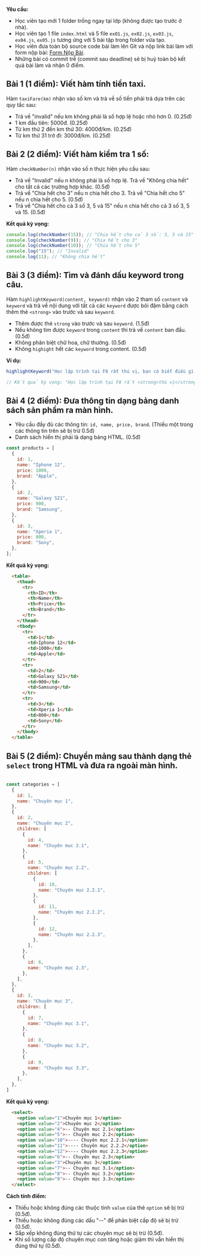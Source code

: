 **Yêu cầu:**

- Học viên tạo mới 1 folder trống ngay tại lớp (không được tạo trước ở nhà).
- Học viên tạo 1 file `index.html` và 5 file `ex01.js`, `ex02.js`, `ex03.js`, `ex04.js`, `ex05.js` tương ứng với 5 bài tập trong folder vừa tạo.
- Học viên đưa toàn bộ source code bài làm lên Git và nộp link bài làm với form nộp bài: [Form Nộp Bài](https://forms.gle/UpngJi12knAVj6VQA).
- Những bài có commit trễ (commit sau deadline) sẽ bị huỷ toàn bộ kết quả bài làm và nhận 0 điểm.

## Bài 1 (1 điểm): Viết hàm tính tiền taxi.

Hàm `taxiFare(km)` nhận vào số km và trả về số tiền phải trả dựa trên các quy tắc sau:
  - Trả về "invalid" nếu km không phải là số hợp lệ hoặc nhỏ hơn 0. (0.25đ)
  - 1 km đầu tiên: 5000đ. (0.25đ)
  - Từ km thứ 2 đến km thứ 30: 4000đ/km. (0.25đ)
  - Từ km thứ 31 trở đi: 3000đ/km. (0.25đ)

## Bài 2 (2 điểm): Viết hàm kiểm tra 1 số:

Hàm `checkNumber(n)` nhận vào số n thực hiện yêu cầu sau:
  - Trả về "Invalid" nếu n không phải là số hợp lệ. Trả về "Không chia hết" cho tất cả các trường hợp khác. (0.5đ)
  - Trả về "Chia hết cho 3" nếu n chia hết cho 3. Trả về "Chia hết cho 5" nếu n chia hết cho 5. (0.5đ)
  - Trả về "Chia hết cho cả 3 số 3, 5 và 15" nếu n chia hết cho cả 3 số 3, 5 và 15. (0.5đ)

**Kết quả kỳ vọng:**

```javascript
console.log(checkNumber(15)); // "Chia hết cho cả 3 số: 3, 5 và 15"
console.log(checkNumber(9)); // "Chia hết cho 3"
console.log(checkNumber(10)); // "Chia hết cho 5"
console.log("15"); // "Invalid"
console.log(11); // "Không chia hết"
```


## Bài 3 (3 điểm): Tìm và đánh dấu keyword trong câu.

Hàm `highlightKeyword(content, keyword)` nhận vào 2 tham số `content` và `keyword` và trả về nội dung với tất cả các `keyword` được bôi đậm bằng cách thêm thẻ `<strong>` vào trước và sau `keyword`.

- Thêm được thẻ `strong` vào trước và sau `keyword`. (1.5đ)
- Nếu không tìm được `keyword` trong `content` thì trả về `content` ban đầu. (0.5đ)
- Không phân biệt chữ hoa, chữ thường. (0.5đ)
- Không `highight` hết các `keyword` trong content. (0.5đ)

**Ví dụ:**

```javascript
highlightKeyword("Học lập trình tại F8 rất thú vị, bạn có biết điều gì THÚ VỊ hơn không?", "thú vị");

// Kết quả kỳ vọng: "Học lập trình tại F8 rất <strong>thú vị</strong>, bạn có biết điều gì <strong>THÚ VỊ</strong> hơn không?"
```

## Bài 4 (2 điểm): Đưa thông tin dạng bảng danh sách sản phẩm ra màn hình.

- Yêu cầu đầy đủ các thông tin: `id, name, price, brand`. (Thiếu một trong các thông tin trên sẽ bị trừ 0.5đ)
- Danh sách hiển thị phải là dạng bảng HTML. (0.5đ)

```javascript
const products = [
  {
    id: 1,
    name: "Iphone 12",
    price: 1000,
    brand: "Apple",
  },
  {
    id: 2,
    name: "Galaxy S21",
    price: 900,
    brand: "Samsung",
  },
  {
    id: 3,
    name: "Xperia 1",
    price: 800,
    brand: "Sony",
  },
];
```

**Kết quả kỳ vọng:**

```html
  <table>
    <thead>
      <tr>
        <th>ID</th>
        <th>Name</th>
        <th>Price</th>
        <th>Brand</th>
      </tr>
    </thead>
    <tbody>
      <tr>
        <td>1</td>
        <td>Iphone 12</td>
        <td>1000</td>
        <td>Apple</td>
      </tr>
      <tr>
        <td>2</td>
        <td>Galaxy S21</td>
        <td>900</td>
        <td>Samsung</td>
      </tr>
      <tr>
        <td>3</td>
        <td>Xperia 1</td>
        <td>800</td>
        <td>Sony</td>
      </tr>
    </tbody>
  </table>
```

## Bài 5 (2 điểm): Chuyển mảng sau thành dạng thẻ `select` trong HTML và đưa ra ngoài màn hình.

```javascript

const categories = [
  {
    id: 1,
    name: "Chuyên mục 1",
  },
  {
    id: 2,
    name: "Chuyên mục 2",
    children: [
      {
        id: 4,
        name: "Chuyên mục 2.1",
      },
      {
        id: 5,
        name: "Chuyên mục 2.2",
        children: [
          {
            id: 10,
            name: "Chuyên mục 2.2.1",
          },
          {
            id: 11,
            name: "Chuyên mục 2.2.2",
          },
          {
            id: 12,
            name: "Chuyên mục 2.2.3",
          },
        ],
      },
      {
        id: 6,
        name: "Chuyên mục 2.3",
      },
    ],
  },
  {
    id: 3,
    name: "Chuyên mục 3",
    children: [
      {
        id: 7,
        name: "Chuyên mục 3.1",
      },
      {
        id: 8,
        name: "Chuyên mục 3.2",
      },
      {
        id: 9,
        name: "Chuyên mục 3.3",
      },
    ],
  },
]
```

**Kết quả kỳ vọng:**

```html
  <select>
    <option value="1">Chuyên mục 1</option>
    <option value="2">Chuyên mục 2</option>
    <option value="4">-- Chuyên mục 2.1</option>
    <option value="5">-- Chuyên mục 2.2</option>
    <option value="10">---- Chuyên mục 2.2.1</option>
    <option value="11">---- Chuyên mục 2.2.2</option>
    <option value="12">---- Chuyên mục 2.2.3</option>
    <option value="6">-- Chuyên mục 2.3</option>
    <option value="3">Chuyên mục 3</option>
    <option value="7">-- Chuyên mục 3.1</option>
    <option value="8">-- Chuyên mục 3.2</option>
    <option value="9">-- Chuyên mục 3.3</option>
  </select>
```

**Cách tính điểm:**

- Thiếu hoặc không đúng các thuộc tính `value` của thẻ `option` sẽ bị trừ (0.5đ).
- Thiếu hoặc không đúng các dấu "--" để phân biệt cấp độ sẽ bị trừ (0.5đ).
- Sắp xếp không đúng thứ tự các chuyên mục sẽ bị trừ (0.5đ).
- Khi số lượng cấp độ chuyên mục con tăng hoặc giảm thì vẫn hiển thị đúng thứ tự (0.5đ).